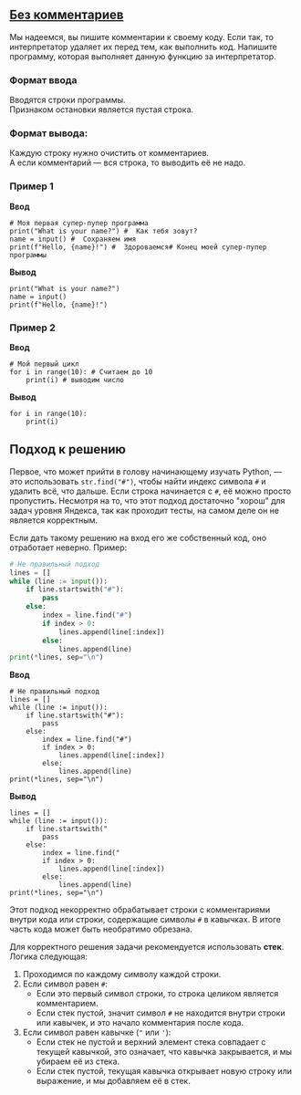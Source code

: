 ## [Без комментариев](../../../solutions/3.1/31_i.py)

Мы надеемся, вы пишите комментарии к своему коду. Если так, то интерпретатор удаляет их перед тем, как выполнить код. Напишите программу, которая выполняет данную функцию за интерпретатор.

### Формат ввода

Вводятся строки программы.\
Признаком остановки является пустая строка.

### Формат вывода:

Каждую строку нужно очистить от комментариев.\
А если комментарий — вся строка, то выводить её не надо.

### Пример 1

__Ввод__
```plaintext
# Моя первая супер-пупер программа
print("What is your name?") #  Как тебя зовут?
name = input() #  Сохраняем имя
print(f"Hello, {name}!") #  Здороваемся# Конец моей супер-пупер программы

```

__Вывод__
```plaintext
print("What is your name?")
name = input()
print(f"Hello, {name}!")
```

### Пример 2

__Ввод__
```plaintext
# Мой первый цикл
for i in range(10): # Считаем до 10
    print(i) # выводим число

```

__Вывод__
```plaintext
for i in range(10):
    print(i)
```

## Подход к решению

Первое, что может прийти в голову начинающему изучать Python, — это использовать `str.find("#")`, чтобы найти индекс символа `#` и удалить всё, что дальше. Если строка начинается с `#`, её можно просто пропустить. Несмотря на то, что этот подход достаточно "хорош" для задач уровня Яндекса, так как проходит тесты, на самом деле он не является корректным. 

Если дать такому решению на вход его же собственный код, оно отработает неверно. Пример:

```Python
# Не правильный подход
lines = []
while (line := input()):
    if line.startswith("#"):
        pass
    else:
        index = line.find("#")
        if index > 0:
            lines.append(line[:index])
        else:
            lines.append(line)
print(*lines, sep="\n")
```

__Ввод__
```plaintext
# Не правильный подход
lines = []
while (line := input()):
    if line.startswith("#"):
        pass
    else:
        index = line.find("#")
        if index > 0:
            lines.append(line[:index])
        else:
            lines.append(line)
print(*lines, sep="\n")
```

__Вывод__
```plaintext
lines = []
while (line := input()):
    if line.startswith("
        pass
    else:
        index = line.find("
        if index > 0:
            lines.append(line[:index])
        else:
            lines.append(line)
print(*lines, sep="\n")
```

Этот подход некорректно обрабатывает строки с комментариями внутри кода или строки, содержащие символы `#` в кавычках. В итоге часть кода может быть необратимо обрезана.

Для корректного решения задачи рекомендуется использовать **стек**. Логика следующая:

1. Проходимся по каждому символу каждой строки.
2. Если символ равен `#`:
   - Если это первый символ строки, то строка целиком является комментарием.
   - Если стек пустой, значит символ `#` не находится внутри строки или кавычек, и это начало комментария после кода.
3. Если символ равен кавычке (`"` или `'`):
   - Если стек не пустой и верхний элемент стека совпадает с текущей кавычкой, это означает, что кавычка закрывается, и мы убираем её из стека.
   - Если стек пустой, текущая кавычка открывает новую строку или выражение, и мы добавляем её в стек.
